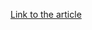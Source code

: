 [Link to the article](https://www.resecurity.com/blog/article/smishing-triad-targeted-usps-and-us-citizens-for-data-theft)
